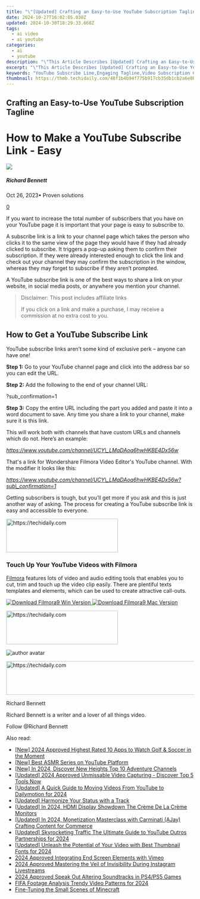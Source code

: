 ```yaml
---
title: "\"[Updated] Crafting an Easy-to-Use YouTube Subscription Tagline\""
date: 2024-10-27T16:02:05.030Z
updated: 2024-10-30T18:29:33.668Z
tags:
  - ai video
  - ai youtube
categories:
  - ai
  - youtube
description: "\"This Article Describes [Updated] Crafting an Easy-to-Use YouTube Subscription Tagline\""
excerpt: "\"This Article Describes [Updated] Crafting an Easy-to-Use YouTube Subscription Tagline\""
keywords: "YouTube Subscribe Line,Engaging Tagline,Video Subscription Call,Simple Subtitle Code,Easy Signup Slogan,YouTube Join Promo,Accessible Tag Summary"
thumbnail: https://thmb.techidaily.com/48f1b4b94f775b917cb35db1cb2a6e0b4e7bb5a94596326658045bbf739cd9ff.jpg
---
```


## Crafting an Easy-to-Use YouTube Subscription Tagline

# How to Make a YouTube Subscribe Link - Easy

![](https://images.wondershare.com/filmora/article-images/richard-bennett.jpg)

##### Richard Bennett

 Oct 26, 2023• Proven solutions

[0](#commentsBoxSeoTemplate)

If you want to increase the total number of subscribers that you have on your YouTube page it is important that your page is easy to subscribe to.

A subscribe link is a link to your channel page which takes the person who clicks it to the same view of the page they would have if they had already clicked to subscribe. It triggers a pop-up asking them to confirm their subscription. If they were already interested enough to click the link and check out your channel they may confirm the subscription in the window, whereas they may forget to subscribe if they aren’t prompted.

A YouTube subscribe link is one of the best ways to share a link on your website, in social media posts, or anywhere you mention your channel.

>  Disclaimer: This post includes affiliate links
>
>  If you click on a link and make a purchase, I may receive a commission at no extra cost to you.
>

## How to Get a YouTube Subscribe Link

YouTube subscribe links aren’t some kind of exclusive perk – anyone can have one!

**Step 1:** Go to your YouTube channel page and click into the address bar so you can edit the URL.

**Step 2:** Add the following to the end of your channel URL:

?sub\_confirmation=1

**Step 3:** Copy the entire URL including the part you added and paste it into a word document to save. Any time you share a link to your channel, make sure it is this link.

This will work both with channels that have custom URLs and channels which do not. Here’s an example:

_<https://www.youtube.com/channel/UCY\_LMaDAoa6hwHKBE4Dx56w>_

That's a link for Wondershare Filmora Video Editor's YouTube channel. With the modifier it looks like this:

_<https://www.youtube.com/channel/UCY\_LMaDAoa6hwHKBE4Dx56w?sub\_confirmation=1>_

Getting subscribers is tough, but you’ll get more if you ask and this is just another way of asking. The process for creating a YouTube subscribe link is easy and accessible to everyone.

<!-- affiliate ads begin -->
<a href="https://aligracehair.sjv.io/c/5597632/1896555/19272" target="_top" id="1896555">
  <img src="//a.impactradius-go.com/display-ad/19272-1896555" border="0" alt="https://techidaily.com" width="300" height="90"/>
</a>
<img height="0" width="0" src="https://aligracehair.sjv.io/i/5597632/1896555/19272" style="position:absolute;visibility:hidden;" border="0" />
<!-- affiliate ads end -->

### Touch Up Your YouTube Videos with Filmora

[Filmora](https://tools.techidaily.com/wondershare/filmora/download/) features lots of video and audio editing tools that enables you to cut, trim and touch up the video clip easily. There are plentiful texts templates and elements, which can be used to create attractive call-outs.

[![Download Filmora9 Win Version](https://images.wondershare.com/filmora/guide/download-btn-win.jpg) ](https://tools.techidaily.com/wondershare/filmora/download/) [![Download Filmora9 Mac Version](https://images.wondershare.com/filmora/guide/download-btn-mac.jpg) ](https://tools.techidaily.com/wondershare/filmora/download/)

<!-- affiliate ads begin -->
<a href="https://aligracehair.sjv.io/c/5597632/1896541/19272" target="_top" id="1896541">
  <img src="//a.impactradius-go.com/display-ad/19272-1896541" border="0" alt="https://techidaily.com" width="300" height="90"/>
</a>
<img height="0" width="0" src="https://aligracehair.sjv.io/i/5597632/1896541/19272" style="position:absolute;visibility:hidden;" border="0" />
<!-- affiliate ads end -->

![author avatar](https://images.wondershare.com/filmora/article-images/richard-bennett.jpg)

<!-- affiliate ads begin -->
<a href="https://aligracehair.sjv.io/c/5597632/1918703/19272" target="_top" id="1918703">
  <img src="//a.impactradius-go.com/display-ad/19272-1918703" border="0" alt="https://techidaily.com" width="728" height="90"/>
</a>
<img height="0" width="0" src="https://aligracehair.sjv.io/i/5597632/1918703/19272" style="position:absolute;visibility:hidden;" border="0" />
<!-- affiliate ads end -->

Richard Bennett

Richard Bennett is a writer and a lover of all things video.

Follow @Richard Bennett

<ins class="adsbygoogle"
     style="display:block"
     data-ad-format="autorelaxed"
     data-ad-client="ca-pub-7571918770474297"
     data-ad-slot="1223367746"></ins>

<ins class="adsbygoogle"
     style="display:block"
     data-ad-client="ca-pub-7571918770474297"
     data-ad-slot="8358498916"
     data-ad-format="auto"
     data-full-width-responsive="true"></ins>

<span class="atpl-alsoreadstyle">Also read:</span>
<div><ul>
<li><a href="https://fox-links.techidaily.com/new-2024-approved-highest-rated-10-apps-to-watch-golf-and-soccer-in-the-moment/"><u>[New] 2024 Approved Highest Rated 10 Apps to Watch Golf & Soccer in the Moment</u></a></li>
<li><a href="https://youtube-webster.techidaily.com/est-asmr-series-on-youtube-platform/"><u>[New] Best ASMR Series on YouTube Platform</u></a></li>
<li><a href="https://youtube-web.techidaily.com/n-2024-discover-new-heights-top-10-adventure-channels/"><u>[New] In 2024, Discover New Heights Top 10 Adventure Channels</u></a></li>
<li><a href="https://screen-recording.techidaily.com/updated-2024-approved-unmissable-video-capturing-discover-top-5-tools-now/"><u>[Updated] 2024 Approved Unmissable Video Capturing - Discover Top 5 Tools Now</u></a></li>
<li><a href="https://youtube-webster.techidaily.com/ed-a-quick-guide-to-moving-videos-from-youtube-to-dailymotion-for-2024/"><u>[Updated] A Quick Guide to Moving Videos From YouTube to Dailymotion for 2024</u></a></li>
<li><a href="https://fox-helps.techidaily.com/updated-harmonize-your-status-with-a-track/"><u>[Updated] Harmonize Your Status with a Track</u></a></li>
<li><a href="https://article-posts.techidaily.com/updated-in-2024-hdmi-display-showdown-the-creme-de-la-creme-monitors/"><u>[Updated] In 2024, HDMI Display Showdown The Crème De La Crème Monitors</u></a></li>
<li><a href="https://youtube-webster.techidaily.com/ed-in-2024-monetization-masterclass-with-carminati-ajay-crafting-content-for-commerce/"><u>[Updated] In 2024, Monetization Masterclass with Carminati (AJay) Crafting Content for Commerce</u></a></li>
<li><a href="https://youtube-webster.techidaily.com/ed-skyrocketing-traffic-the-ultimate-guide-to-youtube-outros-partnerships-for-2024/"><u>[Updated] Skyrocketing Traffic The Ultimate Guide to YouTube Outros Partnerships for 2024</u></a></li>
<li><a href="https://youtube-webster.techidaily.com/ed-unleash-the-potential-of-your-video-with-best-thumbnail-fonts-for-2024/"><u>[Updated] Unleash the Potential of Your Video with Best Thumbnail Fonts for 2024</u></a></li>
<li><a href="https://vimeo-videos.techidaily.com/2024-approved-integrating-end-screen-elements-with-vimeo/"><u>2024 Approved Integrating End Screen Elements with Vimeo</u></a></li>
<li><a href="https://extra-support.techidaily.com/2024-approved-mastering-the-veil-of-invisibility-during-instagram-livestreams/"><u>2024 Approved Mastering the Veil of Invisibility During Instagram Livestreams</u></a></li>
<li><a href="https://article-knowledge.techidaily.com/2024-approved-speak-out-altering-soundtracks-in-ps4ps5-games/"><u>2024 Approved Speak Out Altering Soundtracks in PS4/PS5 Games</u></a></li>
<li><a href="https://youtube-webster.techidaily.com/footage-analysis-trendy-video-patterns-for-2024/"><u>FIFA Footage Analysis Trendy Video Patterns for 2024</u></a></li>
<li><a href="https://extra-hints.techidaily.com/fine-tuning-the-small-scenes-of-minecraft/"><u>Fine-Tuning the Small Scenes of Minecraft</u></a></li>
</ul></div>

